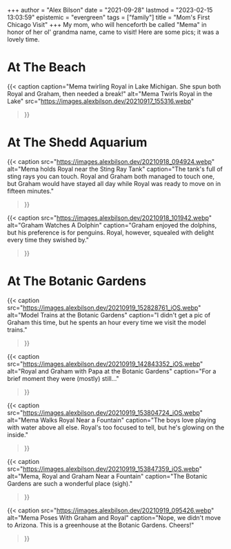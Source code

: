 +++
author = "Alex Bilson"
date = "2021-09-28"
lastmod = "2023-02-15 13:03:59"
epistemic = "evergreen"
tags = ["family"]
title = "Mom's First Chicago Visit"
+++
My mom, who will henceforth be called "Mema" in honor of her ol' grandma name, came to visit! Here are some pics; it was a lovely time.

# At The Beach

{{< caption
caption="Mema twirling Royal in Lake Michigan. She spun both Royal and Graham, then needed a break!"
alt="Mema Twirls Royal in the Lake"
src="https://images.alexbilson.dev/20210917_155316.webp"
>}}

# At The Shedd Aquarium

{{< caption
src="https://images.alexbilson.dev/20210918_094924.webp"
alt="Mema holds Royal near the Sting Ray Tank"
caption="The tank's full of sting rays you can touch. Royal and Graham both managed to touch one, but Graham would have stayed all day while Royal was ready to move on in fifteen minutes."
>}}

{{< caption
src="https://images.alexbilson.dev/20210918_101942.webp"
alt="Graham Watches A Dolphin"
caption="Graham enjoyed the dolphins, but his preference is for penguins. Royal, however, squealed with delight every time they swished by."
>}}

# At The Botanic Gardens

{{< caption
src="https://images.alexbilson.dev/20210919_152828761_iOS.webp"
alt="Model Trains at the Botanic Gardens"
caption="I didn't get a pic of Graham this time, but he spents an hour every time we visit the model trains."
>}}

{{< caption
src="https://images.alexbilson.dev/20210919_142843352_iOS.webp"
alt="Royal and Graham with Papa at the Botanic Gardens"
caption="For a brief moment they were (mostly) still..."
>}}

{{< caption
src="https://images.alexbilson.dev/20210919_153804724_iOS.webp"
alt="Mema Walks Royal Near a Fountain"
caption="The boys love playing with water above all else. Royal's too focused to tell, but he's glowing on the inside."
>}}

{{< caption
src="https://images.alexbilson.dev/20210919_153847359_iOS.webp"
alt="Mema, Royal and Graham Near a Fountain"
caption="The Botanic Gardens are such a wonderful place (sigh)."
>}}

{{< caption
src="https://images.alexbilson.dev/20210919_095426.webp"
alt="Mema Poses With Graham and Royal"
caption="Nope, we didn't move to Arizona. This is a greenhouse at the Botanic Gardens. Cheers!"
>}}

